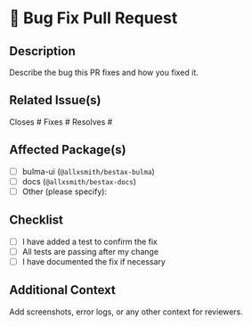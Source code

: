 # 🐛 Bug Fix Pull Request

## Description

Describe the bug this PR fixes and how you fixed it.

## Related Issue(s)

Closes #
Fixes #
Resolves #

## Affected Package(s)

- [ ] bulma-ui (`@allxsmith/bestax-bulma`)
- [ ] docs (`@allxsmith/bestax-docs`)
- [ ] Other (please specify):

## Checklist

- [ ] I have added a test to confirm the fix
- [ ] All tests are passing after my change
- [ ] I have documented the fix if necessary

## Additional Context

Add screenshots, error logs, or any other context for reviewers.
